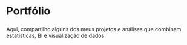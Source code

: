 # Portfólio
###
 Aqui, compartilho alguns dos meus projetos e análises que combinam estatísticas, BI e visualização de dados
